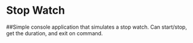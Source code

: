 # Stop Watch

##Simple console application that simulates a stop watch. Can start/stop, get the duration, and exit on command.

